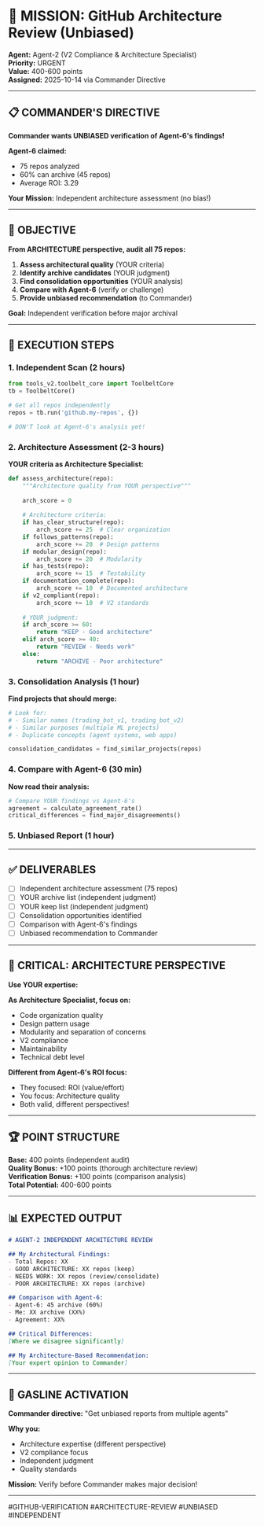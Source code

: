 # 🎯 MISSION: GitHub Architecture Review (Unbiased)

**Agent:** Agent-2 (V2 Compliance & Architecture Specialist)  
**Priority:** URGENT  
**Value:** 400-600 points  
**Assigned:** 2025-10-14 via Commander Directive

---

## 📋 **COMMANDER'S DIRECTIVE**

**Commander wants UNBIASED verification of Agent-6's findings!**

**Agent-6 claimed:**
- 75 repos analyzed
- 60% can archive (45 repos)
- Average ROI: 3.29

**Your Mission:** Independent architecture assessment (no bias!)

---

## 🎯 **OBJECTIVE**

**From ARCHITECTURE perspective, audit all 75 repos:**

1. **Assess architectural quality** (YOUR criteria)
2. **Identify archive candidates** (YOUR judgment)
3. **Find consolidation opportunities** (YOUR analysis)
4. **Compare with Agent-6** (verify or challenge)
5. **Provide unbiased recommendation** (to Commander)

**Goal:** Independent verification before major archival

---

## 📝 **EXECUTION STEPS**

### **1. Independent Scan (2 hours)**

```python
from tools_v2.toolbelt_core import ToolbeltCore
tb = ToolbeltCore()

# Get all repos independently
repos = tb.run('github.my-repos', {})

# DON'T look at Agent-6's analysis yet!
```

### **2. Architecture Assessment (2-3 hours)**

**YOUR criteria as Architecture Specialist:**

```python
def assess_architecture(repo):
    """Architecture quality from YOUR perspective"""
    
    arch_score = 0
    
    # Architecture criteria:
    if has_clear_structure(repo):
        arch_score += 25  # Clear organization
    if follows_patterns(repo):
        arch_score += 20  # Design patterns
    if modular_design(repo):
        arch_score += 20  # Modularity
    if has_tests(repo):
        arch_score += 15  # Testability
    if documentation_complete(repo):
        arch_score += 10  # Documented architecture
    if v2_compliant(repo):
        arch_score += 10  # V2 standards
    
    # YOUR judgment:
    if arch_score >= 60:
        return "KEEP - Good architecture"
    elif arch_score >= 40:
        return "REVIEW - Needs work"
    else:
        return "ARCHIVE - Poor architecture"
```

### **3. Consolidation Analysis (1 hour)**

**Find projects that should merge:**

```python
# Look for:
# - Similar names (trading_bot_v1, trading_bot_v2)
# - Similar purposes (multiple ML projects)
# - Duplicate concepts (agent systems, web apps)

consolidation_candidates = find_similar_projects(repos)
```

### **4. Compare with Agent-6 (30 min)**

**Now read their analysis:**

```python
# Compare YOUR findings vs Agent-6's
agreement = calculate_agreement_rate()
critical_differences = find_major_disagreements()
```

### **5. Unbiased Report (1 hour)**

---

## ✅ **DELIVERABLES**

- [ ] Independent architecture assessment (75 repos)
- [ ] YOUR archive list (independent judgment)
- [ ] YOUR keep list (independent judgment)
- [ ] Consolidation opportunities identified
- [ ] Comparison with Agent-6's findings
- [ ] Unbiased recommendation to Commander

---

## 🎯 **CRITICAL: ARCHITECTURE PERSPECTIVE**

**Use YOUR expertise:**

**As Architecture Specialist, focus on:**
- Code organization quality
- Design pattern usage
- Modularity and separation of concerns
- V2 compliance
- Maintainability
- Technical debt level

**Different from Agent-6's ROI focus:**
- They focused: ROI (value/effort)
- You focus: Architecture quality
- Both valid, different perspectives!

---

## 🏆 **POINT STRUCTURE**

**Base:** 400 points (independent audit)  
**Quality Bonus:** +100 points (thorough architecture review)  
**Verification Bonus:** +100 points (comparison analysis)  
**Total Potential:** 400-600 points

---

## 📊 **EXPECTED OUTPUT**

```markdown
# AGENT-2 INDEPENDENT ARCHITECTURE REVIEW

## My Architectural Findings:
- Total Repos: XX
- GOOD ARCHITECTURE: XX repos (keep)
- NEEDS WORK: XX repos (review/consolidate)
- POOR ARCHITECTURE: XX repos (archive)

## Comparison with Agent-6:
- Agent-6: 45 archive (60%)
- Me: XX archive (XX%)
- Agreement: XX%

## Critical Differences:
[Where we disagree significantly]

## My Architecture-Based Recommendation:
[Your expert opinion to Commander]
```

---

## 🐝 **GASLINE ACTIVATION**

**Commander directive:** "Get unbiased reports from multiple agents"

**Why you:**
- Architecture expertise (different perspective)
- V2 compliance focus
- Independent judgment
- Quality standards

**Mission:** Verify before Commander makes major decision!

---

#GITHUB-VERIFICATION #ARCHITECTURE-REVIEW #UNBIASED #INDEPENDENT

